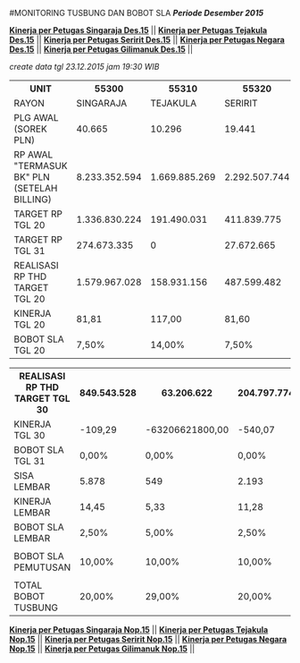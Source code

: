 #MONITORING TUSBUNG DAN BOBOT SLA
***Periode Desember 2015***


**[Kinerja per Petugas Singaraja Des.15](https://github.com/suriawan/Area-Bali-Utara/blob/master/petugas-singaraja-des15.md)** ||
**[Kinerja per Petugas Tejakula Des.15](https://github.com/suriawan/Area-Bali-Utara/blob/master/petugas-tejakula-des15.md)** ||
**[Kinerja per Petugas Seririt Des.15](https://github.com/suriawan/Area-Bali-Utara/blob/master/petugas-seririt-des15.md)** ||
**[Kinerja per Petugas Negara Des.15](https://github.com/suriawan/Area-Bali-Utara/blob/master/petugas-negara-des15.md)** ||
**[Kinerja per Petugas Gilimanuk Des.15](https://github.com/suriawan/Area-Bali-Utara/blob/master/petugas-gilimanuk-des15.md)** ||



*_create data tgl 23.12.2015 jam 19:30 WIB_*

<table><tbody><tr><th>UNIT</th><th>55300</th><th>55310</th><th>55320</th><th>55330</th><th>55340</th><th>5503</th></tr><tr><td>RAYON</td><td>SINGARAJA</td><td>TEJAKULA</td><td>SERIRIT</td><td>NEGARA</td><td>GILIMANUK</td><td>AREA BARA</td></tr><tr><td>PLG AWAL (SOREK PLN)</td><td> 40.665 </td><td> 10.296 </td><td> 19.441 </td><td> 26.767 </td><td> 12.649 </td><td> 109.446 </td></tr><tr><td>RP AWAL "TERMASUK BK" PLN (SETELAH BILLING)</td><td> 8.233.352.594 </td><td> 1.669.885.269 </td><td> 2.292.507.744 </td><td> 5.199.209.458 </td><td> 4.631.356.079 </td><td> 22.064.869.861 </td></tr><tr><td>TARGET RP TGL 20</td><td> 1.336.830.224 </td><td> 191.490.031 </td><td> 411.839.775 </td><td> 608.644.690 </td><td> 583.645.414 </td><td> 3.132.450.134 </td></tr><tr><td>TARGET RP TGL 31</td><td> 274.673.335 </td><td> 0 </td><td> 27.672.665 </td><td> 55.447.468 </td><td> 136.509.074 </td><td> 494.302.543 </td></tr><tr><td>REALISASI RP THD TARGET TGL 20</td><td> 1.579.967.028 </td><td> 158.931.156 </td><td> 487.599.482 </td><td> 662.232.579 </td><td> 835.701.400 </td><td> 3.724.431.645 </td></tr><tr><td>KINERJA TGL 20</td><td>81,81</td><td>117,00</td><td>81,60</td><td>91,20</td><td>56,81</td><td>81,10</td></tr><tr><td>BOBOT SLA TGL 20</td><td>7,50%</td><td>14,00%</td><td>7,50%</td><td>12,50%</td><td>5,00%</td><td>7,50%</td></tr></tbody></table>

<table><tbody><tr><th>REALISASI RP THD TARGET TGL 30</th><th> 849.543.528 </th><th>63.206.622</th><th> 204.797.774 </th><th> 260.659.737 </th><th> 435.673.956 </th><th> 1.813.881.617 </th></tr><tr><td>KINERJA TGL 30</td><td>-109,29</td><td>-63206621800,00</td><td>-540,07</td><td>-270,10</td><td>-119,15</td><td>-166,96</td></tr><tr><td>BOBOT SLA TGL 31</td><td>0,00%</td><td>0,00%</td><td>0,00%</td><td>0,00%</td><td>0,00%</td><td>0,00%</td></tr><tr><td>SISA LEMBAR</td><td>5.878 </td><td>549 </td><td>2.193 </td><td>2.265 </td><td>1.835 </td><td>12.348 </td></tr><tr><td>KINERJA LEMBAR</td><td>14,45</td><td>5,33</td><td>11,28</td><td>8,46</td><td>14,51</td><td>11,28</td></tr><tr><td>BOBOT SLA LEMBAR</td><td>2,50%</td><td>5,00%</td><td>2,50%</td><td>2,50%</td><td>2,50%</td><td>2,50%</td></tr><tr><td> </td><td> </td><td> </td><td> </td><td> </td><td> </td><td> </td></tr><tr><td>BOBOT SLA PEMUTUSAN</td><td>10,00%</td><td>10,00%</td><td>10,00%</td><td>10,00%</td><td>10,00%</td><td>10,00%</td></tr><tr><td> </td><td> </td><td> </td><td> </td><td> </td><td> </td><td> </td></tr><tr><td>TOTAL BOBOT TUSBUNG</td><td>20,00%</td><td>29,00%</td><td>20,00%</td><td>25,00%</td><td>17,50%</td><td>20,00%</td></tr></tbody></table>

**[Kinerja per Petugas Singaraja Nop.15](https://github.com/suriawan/Area-Bali-Utara/blob/master/petugas-singaraja-nop15.md)** || 
**[Kinerja per Petugas Tejakula Nop.15](https://github.com/suriawan/Area-Bali-Utara/blob/master/petugas-tejakula-nop15.md)** ||
**[Kinerja per Petugas Seririt Nop.15](https://github.com/suriawan/Area-Bali-Utara/blob/master/petugas-seririt-nop15.md)** || 
**[Kinerja per Petugas Negara Nop.15](https://github.com/suriawan/Area-Bali-Utara/blob/master/petugas-negara-nop15.md)** || 
**[Kinerja per Petugas Gilimanuk Nop.15](https://github.com/suriawan/Area-Bali-Utara/blob/master/petugas-gilimanuk-nop15.md)** || 

